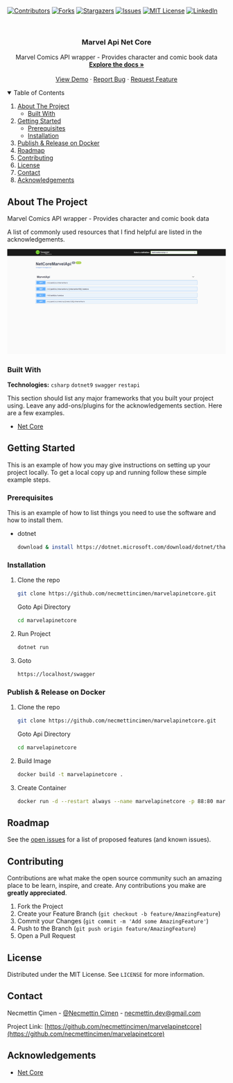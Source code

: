 [![Contributors][contributors-shield]][contributors-url]
[![Forks][forks-shield]][forks-url]
[![Stargazers][stars-shield]][stars-url]
[![Issues][issues-shield]][issues-url]
[![MIT License][license-shield]][license-url]
[![LinkedIn][linkedin-shield]][linkedin-url]

<!-- PROJECT LOGO -->
<br />
<p align="center">

  <h3 align="center">Marvel Api Net Core</h3>

  <p align="center">
    Marvel Comics API wrapper - Provides character and comic book data
    <br />
    <a href="https://github.com/necmettincimen/marvelapinetcore"><strong>Explore the docs »</strong></a>
    <br />
    <br />
    <a href="https://github.com/necmettincimen/marvelapinetcore">View Demo</a>
    ·
    <a href="https://github.com/necmettincimen/marvelapinetcore/issues">Report Bug</a>
    ·
    <a href="https://github.com/necmettincimen/marvelapinetcore/issues">Request Feature</a>
  </p>
</p>



<!-- TABLE OF CONTENTS -->
<details open="open">
  <summary>Table of Contents</summary>
  <ol>
    <li>
      <a href="#about-the-project">About The Project</a>
      <ul>
        <li><a href="#built-with">Built With</a></li>
      </ul>
    </li>
    <li>
      <a href="#getting-started">Getting Started</a>
      <ul>
        <li><a href="#prerequisites">Prerequisites</a></li>
        <li><a href="#installation">Installation</a></li>
      </ul>
    </li>
    <li><a href="#publish">Publish & Release on Docker</a></li>
    <li><a href="#roadmap">Roadmap</a></li>
    <li><a href="#contributing">Contributing</a></li>
    <li><a href="#license">License</a></li>
    <li><a href="#contact">Contact</a></li>
    <li><a href="#acknowledgements">Acknowledgements</a></li>
  </ol>
</details>



<!-- ABOUT THE PROJECT -->
## About The Project

Marvel Comics API wrapper - Provides character and comic book data

A list of commonly used resources that I find helpful are listed in the acknowledgements.

<img src="swagger_content.png" alt="marvelapinetcore Screen Shot" >

### Built With

**Technologies:** `csharp` `dotnet9` `swagger` `restapi`

This section should list any major frameworks that you built your project using. Leave any add-ons/plugins for the acknowledgements section. Here are a few examples.
* [Net Core](https://github.com/dotnet/core)


<!-- GETTING STARTED -->
## Getting Started

This is an example of how you may give instructions on setting up your project locally.
To get a local copy up and running follow these simple example steps.

### Prerequisites

This is an example of how to list things you need to use the software and how to install them.
* dotnet
  ```sh
  download & install https://dotnet.microsoft.com/download/dotnet/thank-you/sdk-5.0.101-windows-x64-installer
  ```

### Installation

1. Clone the repo
   ```sh
   git clone https://github.com/necmettincimen/marvelapinetcore.git
   ```
   Goto Api Directory
   ```sh
   cd marvelapinetcore
   ```
2. Run Project
   ```sh
   dotnet run
   ```
3. Goto
   ```HTML
   https://localhost/swagger
   ```

### Publish & Release on Docker

1. Clone the repo
   ```sh
   git clone https://github.com/necmettincimen/marvelapinetcore.git
   ```
   Goto Api Directory
   ```sh
   cd marvelapinetcore
   ```
2. Build Image
   ```sh
   docker build -t marvelapinetcore .
   ```
3. Create Container 
   ```sh
   docker run -d --restart always --name marvelapinetcore -p 88:80 marvelapinetcore
   ```



<!-- ROADMAP -->
## Roadmap

See the [open issues](https://github.com/necmettincimen/marvelapinetcore/issues) for a list of proposed features (and known issues).



<!-- CONTRIBUTING -->
## Contributing

Contributions are what make the open source community such an amazing place to be learn, inspire, and create. Any contributions you make are **greatly appreciated**.

1. Fork the Project
2. Create your Feature Branch (`git checkout -b feature/AmazingFeature`)
3. Commit your Changes (`git commit -m 'Add some AmazingFeature'`)
4. Push to the Branch (`git push origin feature/AmazingFeature`)
5. Open a Pull Request



<!-- LICENSE -->
## License

Distributed under the MIT License. See `LICENSE` for more information.



<!-- CONTACT -->
## Contact

Necmettin Çimen - [@Necmettin Cimen](https://necmettincimen.github.io) - [necmettin.dev@gmail.com](mailto:necmettin.dev@gmail.com)

Project Link: [https://github.com/necmettincimen/marvelapinetcore](https://github.com/necmettincimen/marvelapinetcore)



<!-- ACKNOWLEDGEMENTS -->
## Acknowledgements
* [Net Core](https://en.wikipedia.org/wiki/.NET_Core)


<!-- MARKDOWN LINKS & IMAGES -->
<!-- https://www.markdownguide.org/basic-syntax/#reference-style-links -->
[contributors-shield]: https://img.shields.io/github/contributors/necmettincimen/marvelapinetcore.svg?style=for-the-badge
[contributors-url]: https://github.com/necmettincimen/marvelapinetcore/graphs/contributors
[forks-shield]: https://img.shields.io/github/forks/necmettincimen/marvelapinetcore.svg?style=for-the-badge
[forks-url]: https://github.com/necmettincimen/marvelapinetcore/network/members
[stars-shield]: https://img.shields.io/github/stars/necmettincimen/marvelapinetcore.svg?style=for-the-badge
[stars-url]: https://github.com/necmettincimen/marvelapinetcore/stargazers
[issues-shield]: https://img.shields.io/github/issues/necmettincimen/marvelapinetcore.svg?style=for-the-badge
[issues-url]: https://github.com/necmettincimen/marvelapinetcore/issues
[license-shield]: https://img.shields.io/github/license/necmettincimen/marvelapinetcore.svg?style=for-the-badge
[license-url]: https://github.com/necmettincimen/marvelapinetcore/blob/master/LICENSE.txt
[linkedin-shield]: https://img.shields.io/badge/-LinkedIn-black.svg?style=for-the-badge&logo=linkedin&colorB=555
[linkedin-url]: https://linkedin.com/in/necmettincimen